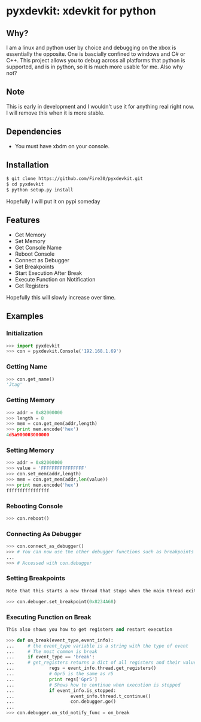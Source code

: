 pyxdevkit: xdevkit for python
============================

Why?
------
I am a linux and python user by choice and debugging on the xbox is essentially the opposite. One is bascially confined to windows and C# or C++. This project allows you to debug across all platforms that python is supported, and is in python, so it is much more usable for me. Also why not?

Note
--------
This is early in development and I wouldn't use it for anything real right now. I will remove this when it is more stable.


Dependencies
--------
 - You must have xbdm on your console.

Installation
-----------

```bash
$ git clone https://github.com/Fire30/pyxdevkit.git
$ cd pyxdevkit
$ python setup.py install
```

Hopefully I will put it on pypi someday

Features
-------
 - Get Memory
 - Set Memory
 - Get Console Name
 - Reboot Console
 - Connect as Debugger
 - Set Breakpoints
 - Start Execution After Break
 - Execute Function on Notification
 - Get Registers

Hopefully this will slowly increase over time.

Examples
--------

### Initialization

```python
>>> import pyxdevkit
>>> con = pyxdevkit.Console('192.168.1.69')
```

### Getting Name

```python
>>> con.get_name()
'Jtag'
```

### Getting Memory
```python
>>> addr = 0x82000000
>>> length = 8
>>> mem = con.get_mem(addr,length)
>>> print mem.encode('hex')
4d5a900003000000
```

### Setting Memory
```python
>>> addr = 0x82000000
>>> value = 'FFFFFFFFFFFFFFFF'
>>> con.set_mem(addr,length)
>>> mem = con.get_mem(addr,len(value))
>>> print mem.encode('hex')
ffffffffffffffff
```

### Rebooting Console
```python
>>> con.reboot()
```

### Connecting As Debugger
```python
>>> con.connect_as_debugger()
>>> # You can now use the other debugger functions such as breakpoints
...
>>> # Accessed with con.debugger
```

### Setting Breakpoints
```python
Note that this starts a new thread that stops when the main thread exits

>>> con.debuger.set_breakpoint(0x8234A68)
```

### Executing Function on Break
```python
This also shows you how to get registers and restart execution

>>> def on_break(event_type,event_info):
...		# the event_type variable is a string with the type of event
...		# The most common is break
...     if event_type == 'break':
...		# get_registers returns a dict of all registers and their values
...             regs = event_info.thread.get_registers()
...				# Gpr5 is the same as r5
...             print regs['Gpr5']
...				# Shows how to continue when execution is stopped
...     		if event_info.is_stopped:
...             		event_info.thread.t_continue()
...             		con.debugger.go()
...
>>> con.debugger.on_std_notify_func = on_break
```